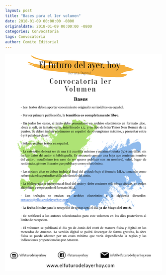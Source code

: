 ```yaml
---
layout: post
title: "Bases para el 1er volumen"
date: 2018-01-09 00:00:00 -0800
originaldate: 2018-01-09 00:00:00 -0800
categories: Convocatoria
tags: Convocatoria
author: Comite Editorial
---
```


![convocatoria-volumen-1-año-1](/assets/26231316_813637948815649_1567675998234711445_n.png)
